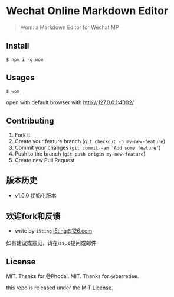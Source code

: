 # Wechat Online Markdown Editor

> wom: a Markdown Editor for Wechat MP

## Install

```
$ npm i -g wom
```

## Usages

```
$ wom
```

open with default browser with http://127.0.0.1:4002/

## Contributing

1. Fork it
2. Create your feature branch (`git checkout -b my-new-feature`)
3. Commit your changes (`git commit -am 'Add some feature'`)
4. Push to the branch (`git push origin my-new-feature`)
5. Create new Pull Request

## 版本历史

- v1.0.0 初始化版本

## 欢迎fork和反馈

- write by `i5ting` i5ting@126.com

如有建议或意见，请在issue提问或邮件

## License

MIT. Thanks for @Phodal.
MIT. Thanks for @barretlee.

this repo is released under the [MIT
License](http://www.opensource.org/licenses/MIT).
